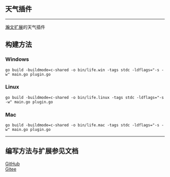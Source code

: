## 天气插件
---
[瀚文扩展](https://github.com/Huiyicc/HelloWord_HY)的天气插件

## 构建方法

### Windows
```shell
go build -buildmode=c-shared -o bin/life.win -tags stdc -ldflags="-s -w" main.go plugin.go
```
### Linux
```shell
go build -buildmode=c-shared -o bin/life.linux -tags stdc -ldflags="-s -w" main.go plugin.go
```

### Mac
```shell
go build -buildmode=c-shared -o bin/life.mac -tags stdc -ldflags="-s -w" main.go plugin.go
```

---

## 编写方法与扩展参见文档

[GitHub](https://github.com/Huiyicc/HelloWord_HY/blob/master/plugindev.md)  
[Gitee](https://gitee.com/LoveA/HelloWord_HY/blob/master/plugindev.md)
